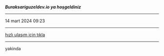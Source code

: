 **_Buraksariguzeldev.io ya hoşgeldiniz_**

---

14 mart 2024 09:23

---

[hızlı ulaşım için tıkla](İndex.html)

---

yakinda
